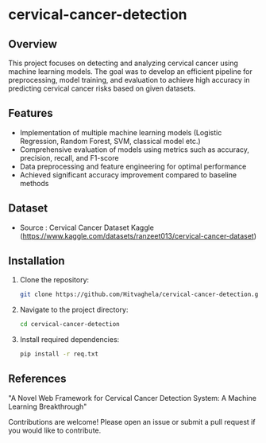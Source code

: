 # cervical-cancer-detection

## Overview
This project focuses on detecting and analyzing cervical cancer using machine learning models. The goal was to develop an efficient pipeline for preprocessing, model training, and evaluation to achieve high accuracy in predicting cervical cancer risks based on given datasets.

## Features
- Implementation of multiple machine learning models (Logistic Regression, Random Forest, SVM, classical model etc.)
- Comprehensive evaluation of models using metrics such as accuracy, precision, recall, and F1-score
- Data preprocessing and feature engineering for optimal performance
- Achieved significant accuracy improvement compared to baseline methods

## Dataset
- Source : Cervical Cancer Dataset Kaggle (https://www.kaggle.com/datasets/ranzeet013/cervical-cancer-dataset)


## Installation
1. Clone the repository:
   ```bash
   git clone https://github.com/Hitvaghela/cervical-cancer-detection.git

2. Navigate to the project directory:
   ```bash
   cd cervical-cancer-detection

4. Install required dependencies:
   ```bash
   pip install -r req.txt

## References
"A Novel Web Framework for Cervical Cancer Detection System: A Machine Learning Breakthrough"  



Contributions are welcome! Please open an issue or submit a pull request if you would like to contribute.


